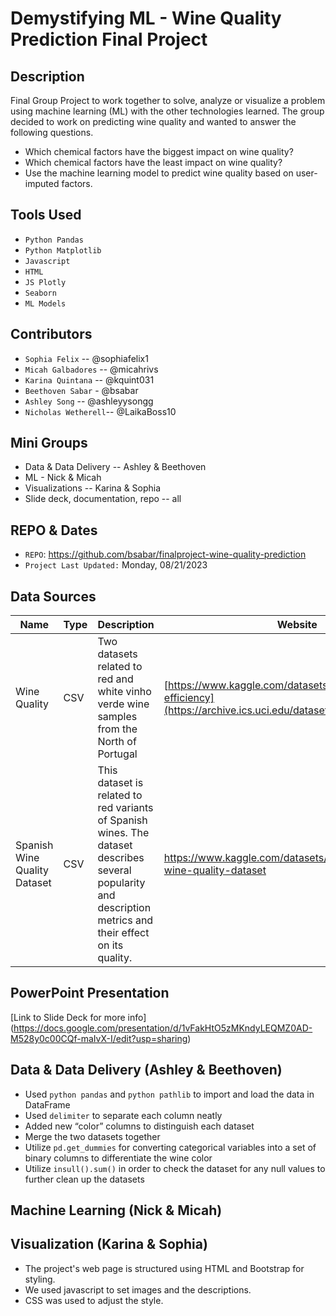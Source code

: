 # Demystifying ML - Wine Quality Prediction Final Project

## Description 
Final Group Project to work together to solve, analyze or visualize a problem using machine learning (ML) with the other technologies learned. The group decided to work on predicting wine quality and wanted to answer the following questions.

- Which chemical factors have the biggest impact on wine quality?
- Which chemical factors have the least impact on wine quality?
- Use the machine learning model to predict wine quality based on user-imputed factors.

## Tools Used
- `Python Pandas`
- `Python Matplotlib`
- `Javascript`
- `HTML`
- `JS Plotly`
- `Seaborn`
- `ML Models`

## Contributors
* `Sophia Felix` -- @sophiafelix1
* `Micah Galbadores` -- @micahrivs
* `Karina Quintana` -- @kquint031
* `Beethoven Sabar` - @bsabar
* `Ashley Song` -- @ashleyysongg
* `Nicholas Wetherell`-- @LaikaBoss10

## Mini Groups
- Data & Data Delivery  -- Ashley & Beethoven
- ML - Nick & Micah
- Visualizations -- Karina & Sophia
- Slide deck, documentation, repo -- all
  
## REPO & Dates
- `REPO`: https://github.com/bsabar/finalproject-wine-quality-prediction
- `Project Last Updated:` Monday, 08/21/2023

## Data Sources
|Name|Type|Description|Website|
|---|---|---|---|
|Wine Quality|CSV|Two datasets related to red and white vinho verde wine samples from the North of Portugal|[https://www.kaggle.com/datasets/equilibriumm/sleep-efficiency](https://archive.ics.uci.edu/dataset/186/wine+quality)|
|Spanish Wine Quality Dataset |CSV|This dataset is related to red variants of Spanish wines. The dataset describes several popularity and description metrics and their effect on its quality.|https://www.kaggle.com/datasets/fedesoriano/spanish-wine-quality-dataset|

## PowerPoint Presentation
[Link to Slide Deck for more info] (https://docs.google.com/presentation/d/1vFakHtO5zMKndyLEQMZ0AD-M528y0c00CQf-maIvX-I/edit?usp=sharing)

## Data & Data Delivery (Ashley & Beethoven)
- Used `python pandas` and `python pathlib` to import and load the data in DataFrame
- Used `delimiter` to separate each column neatly 
- Added new “color” columns to distinguish each dataset 
- Merge the two datasets together
- Utilize `pd.get_dummies` for converting categorical variables into a set of binary columns to differentiate the wine color
- Utilize `insull().sum()` in order to check the dataset for any null values to further clean up the datasets

## Machine Learning (Nick & Micah)



## Visualization (Karina & Sophia)

- The project's web page is structured using HTML and Bootstrap for styling.
- We used javascript to set images and the descriptions.
- CSS was used to adjust the style.
  

  
